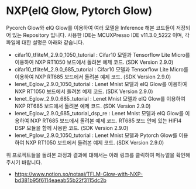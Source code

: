 # NXP(eIQ Glow, Pytorch Glow)

Pycorch Glow와 eIQ Glow를 이용하여 여러 모델을 Inference 해본 코드들이 저장되어 있는 Repository 입니다. 사용한 IDE는 MCUXPresso IDE v11.3.0_5222 이며, 각 파일에 대한 설명은 아래와 같습니다.

- cifar10_tfliteM_2.9.0_1050_tutorial : Cifar10 모델과 Tensorflow Lite Micro를 이용하여 NXP RT1050 보드에서 돌려본 예제 코드. (SDK Version 2.9.0)
- cifar10_tfliteM_2.9.0_685_tutorial : Cifar10 모델과 Tensorflow Lite Micro를 이용하여 NXP RT685 보드에서 돌려본 예제 코드. (SDK Version 2.9.0)
- lenet_Eglow_2.9.0_1050_tutorial : Lenet Mnist 모델과 eIQ Glow를 이용하여 NXP RT1050 보드에서 돌려본 예제 코드. (SDK Version 2.9.0)
- lenet_Eglow_2.9.0_685_tutorial : Lenet Mnist 모델과 eIQ Glow를 이용하여 NXP RT685 보드에서 돌려본 예제 코드. (SDK Version 2.9.0)
- lenet_Eglow_2.9.0_685_tutorial_dsp_re : Lenet Mnist 모델과 eIQ Glow를 이용하여 NXP RT685 보드에서 돌려본 예제 코드. RT685 보드 안에 있는 HIFI4 DSP 모듈을 함께 사용한 코드. (SDK Version 2.9.0)
- lenet_Pglow_2.9.0_1050_tutorial : Lenet Mnist 모델과 Pytorch Glow를 이용하여 NXP RT1050 보드에서 돌려본 예제 코드. (SDK Version 2.9.0)

위 프로젝트들을 돌려본 과정과 결과에 대해서는 아래 링크를 클릭하여 메뉴얼을 확인해주시기 바랍니다.

- https://www.notion.so/notaai/TFLM-Glow-with-NXP-bd381b95f6114eaeab55b22f3115dc2b
